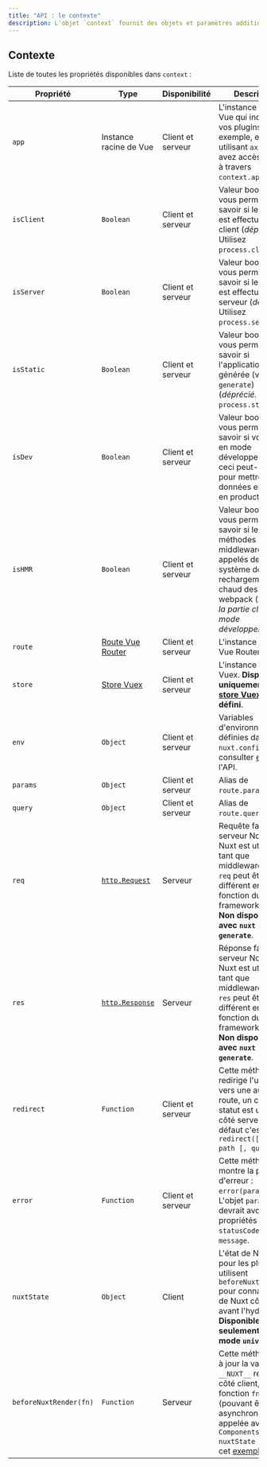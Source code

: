 ```yaml
---
title: "API : le contexte"
description: L'objet `context` fournit des objets et paramètres additionnels en provenance de Nuxt qui ne sont pas traditionnellement disponibles dans les composants Vue. Le `context` est disponible dans des aires de cycle de vie spécifique à Nuxt. On y retrouve, par exemple, `asyncData`, `plugins`, `middlewares`, `modules`, et `store/nuxtServerInit`.
---
```


## Contexte

Liste de toutes les propriétés disponibles dans `context` :

| Propriété              | Type                                                                               | Disponibilité     | Description                                                                                                                                                                                                                                                                                                 |
|------------------------|------------------------------------------------------------------------------------|-------------------|-------------------------------------------------------------------------------------------------------------------------------------------------------------------------------------------------------------------------------------------------------------------------------------------------------------|
| `app`                  | Instance racine de Vue                                                             | Client et serveur | L'instance racine de Vue qui inclue tous vos plugins. Par exemple, en utilisant `axios`, vous avez accès à `$axios` à travers `context.app.$axios`.                                                                                                                                                         |
| `isClient`             | `Boolean`                                                                          | Client et serveur | Valeur booléenne vous permettant de savoir si le rendu est effectué côté client (_déprécié._ Utilisez `process.client`).                                                                                                                                                                                    |
| `isServer`             | `Boolean`                                                                          | Client et serveur | Valeur booléenne vous permettant de savoir si le rendu est effectué côté serveur (_déprécié._ Utilisez `process.server`).                                                                                                                                                                                   |
| `isStatic`             | `Boolean`                                                                          | Client et serveur | Valeur booléenne vous permettant de savoir si l'application est générée (via `nuxt generate`) (_déprécié._ Utilisez `process.static`).                                                                                                                                                                      |
| `isDev`                | `Boolean`                                                                          | Client et serveur | Valeur booléenne vous permettant de savoir si vous êtes en mode développement, ceci peut-être utile pour mettre des données en cache en production.                                                                                                                                                         |
| `isHMR`                | `Boolean`                                                                          | Client et serveur | Valeur booléenne vous permettant de savoir si les méthodes et middlewares sont appelés depuis le système de rechargement à chaud des modules webpack (*seule sur la partie cliente en mode développement*)                                                                                                  |
| `route`                | [Route Vue Router](https://router.vuejs.org/fr/api/route-object.html)              | Client et serveur | L'instance route Vue Router.                                                                                                                                                                                                                                                                                |
| `store`                | [Store Vuex](https://vuex.vuejs.org/fr/api.html#propriétés-dinstance-de-vuexstore) | Client et serveur | L'instance du store Vuex. **Disponible uniquement si le [store Vuex](/guide/vuex-store) est défini**.                                                                                                                                                                                                       |
| `env`                  | `Object`                                                                           | Client et serveur | Variables d'environnement définies dans `nuxt.config.js`, consulter [env](/api/configuration-env) dans l'API.                                                                                                                                                                                               |
| `params`               | `Object`                                                                           | Client et serveur | Alias de `route.params`.                                                                                                                                                                                                                                                                                    |
| `query`                | `Object`                                                                           | Client et serveur | Alias de `route.query`.                                                                                                                                                                                                                                                                                     |
| `req`                  | [`http.Request`](https://nodejs.org/api/http.html#http_class_http_incomingmessage) | Serveur           | Requête faite au serveur Node.js. Si Nuxt est utilisé en tant que middleware, l'objet `req` peut être différent en fonction du framework utilisé.<br>**Non disponible avec `nuxt generate`**.                                                                                                               |
| `res`                  | [`http.Response`](https://nodejs.org/api/http.html#http_class_http_serverresponse) | Serveur           | Réponse faite par le serveur Node.js. Si Nuxt est utilisé en tant que middleware, l'objet `res` peut être différent en fonction du framework utilisé.<br>**Non disponible avec `nuxt generate`**.                                                                                                           |
| `redirect`             | `Function`                                                                         | Client et serveur | Cette méthode redirige l'utilisateur vers une autre route, un code de statut est utilisé côté serveur, par défaut c'est le `302`. `redirect([status,] path [, query])`.                                                                                                                                     |
| `error`                | `Function`                                                                         | Client et serveur | Cette méthode montre la page d'erreur : `error(params)`. L'objet `params` devrait avoir les propriétés `statusCode` et `message`.                                                                                                                                                                           |
| `nuxtState`            | `Object`                                                                           | Client            | L'état de Nuxt, utile pour les plugins qui utilisent `beforeNuxtRender` pour connaitre l'état de Nuxt côté client avant l'hydratation. **Disponible seulement en mode `universal`**.                                                                                                                        |
| `beforeNuxtRender(fn)` | `Function`                                                                         | Serveur           | Cette méthode met à jour la variable `__NUXT__` rendue côté client, la fonction `fn` (pouvant être asynchrone) est appelée avec `{ Components, nuxtState }`, voir cet [exemple](https://github.com/nuxt/nuxt.js/blob/cf6b0df45f678c5ac35535d49710c606ab34787d/test/fixtures/basic/pages/special-state.vue). |

